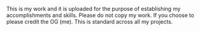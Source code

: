 This is my work and it is uploaded for the purpose of establishing my accomplishments and skills.
Please do not copy my work.
If you choose to please credit the OG (me).
This is standard across all my projects.
